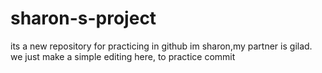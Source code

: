 # sharon-s-project
its a new repository for practicing in github
im sharon,my partner is gilad.
we just make a simple editing here, to practice commit
